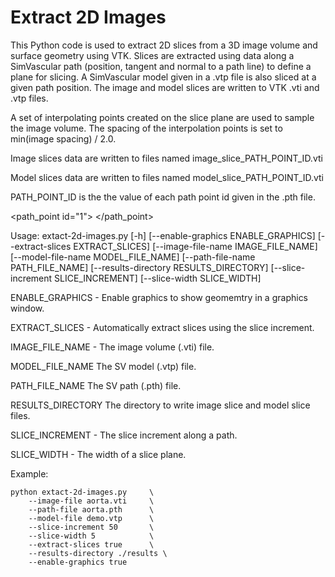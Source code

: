 
# Extract 2D Images 

This Python code is used to extract 2D slices from a 3D image volume and surface geometry using VTK.
Slices are extracted using data along a SimVascular path (position, tangent and normal to a path line)
to define a plane for slicing. A SimVascular model given in a .vtp file is also sliced at a given path 
position. The image and model slices are written to VTK .vti and .vtp files.

A set of interpolating points created on the slice plane are used to sample the image volume. The spacing
of the interpolation points is set to min(image spacing) / 2.0.

Image slices data are written to files named image_slice_PATH_POINT_ID.vti

Model slices data are written to files named model_slice_PATH_POINT_ID.vti

PATH_POINT_ID is the the value of each path point id given in the .pth file. 

  <path_point id="1">
    <pos x="-2.24355483017504" y="-2.03100002186194" z="13.535332348831323" />
    <tangent x="0.459604696925632" y="0.399318918662815" z="-0.793289306471389" />
    <rotation x="0" y="0.89321949067228" z="0.449620886395586" />
  </path_point>


Usage: extact-2d-images.py [-h] [--enable-graphics ENABLE_GRAPHICS] [--extract-slices EXTRACT_SLICES] [--image-file-name IMAGE_FILE_NAME]
                           [--model-file-name MODEL_FILE_NAME] [--path-file-name PATH_FILE_NAME] [--results-directory RESULTS_DIRECTORY]
                           [--slice-increment SLICE_INCREMENT] [--slice-width SLICE_WIDTH]

  ENABLE_GRAPHICS - Enable graphics to show geomemtry in a graphics window.

  EXTRACT_SLICES  - Automatically extract slices using the slice increment.

  IMAGE_FILE_NAME - The image volume (.vti) file.

  MODEL_FILE_NAME The SV model (.vtp) file.

  PATH_FILE_NAME The SV path (.pth) file.

  RESULTS_DIRECTORY The directory to write image slice and model slice files.

  SLICE_INCREMENT - The slice increment along a path.

  SLICE_WIDTH - The width of a slice plane.


Example:

    python extact-2d-images.py     \
        --image-file aorta.vti     \
        --path-file aorta.pth      \
        --model-file demo.vtp      \
        --slice-increment 50       \
        --slice-width 5            \
        --extract-slices true      \
        --results-directory ./results \
        --enable-graphics true


